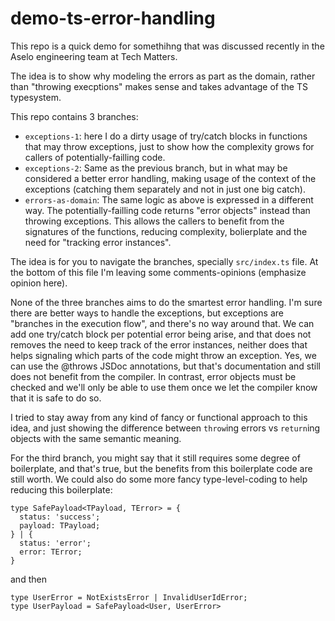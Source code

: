 # demo-ts-error-handling

This repo is a quick demo for somethihng that was discussed recently in the Aselo engineering team at Tech Matters.

The idea is to show why modeling the errors as part as the domain, rather than "throwing execptions" makes sense and takes advantage of the TS typesystem.

This repo contains 3 branches:
- `exceptions-1`: here I do a dirty usage of try/catch blocks in functions that may throw exceptions, just to show how the complexity grows for callers of potentially-failling code.
- `exceptions-2`: Same as the previous branch, but in what may be considered a better error handling, making usage of the context of the exceptions (catching them separately and not in just one big catch).
- `errors-as-domain`: The same logic as above is expressed in a different way. The potentially-failling code returns "error objects" instead than throwing exceptions. This allows the callers to benefit from the signatures of the functions, reducing complexity, bolierplate and the need for "tracking error instances".

The idea is for you to navigate the branches, specially `src/index.ts` file. At the bottom of this file I'm leaving some comments-opinions (emphasize opinion here).

None of the three branches aims to do the smartest error handling. I'm sure there are better ways to handle the exceptions, but exceptions are "branches in the execution flow", and there's no way around that. We can add one try/catch block per potential error being arise, and that does not removes the need to keep track of the error instances, neither does that helps signaling which parts of the code might throw an exception. Yes, we can use the @throws JSDoc annotations, but that's documentation and still does not benefit from the compiler. In contrast, error objects must be checked and we'll only be able to use them once we let the compiler know that it is safe to do so.

I tried to stay away from any kind of fancy or functional approach to this idea, and just showing the difference between `throw`ing errors vs `return`ing objects with the same semantic meaning.

For the third branch, you might say that it still requires some degree of boilerplate, and that's true, but the benefits from this boilerplate code are still worth. We could also do some more fancy type-level-coding to help reducing this boilerplate:

```
type SafePayload<TPayload, TError> = {
  status: 'success';
  payload: TPayload;
} | {
  status: 'error';
  error: TError;
}
```
and then 
```
type UserError = NotExistsError | InvalidUserIdError;
type UserPayload = SafePayload<User, UserError>
```